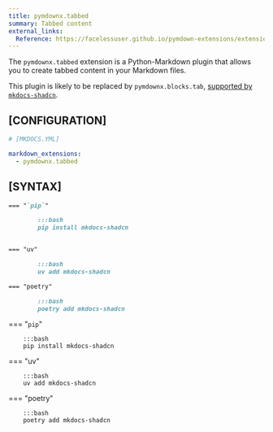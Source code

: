 ```yaml
---
title: pymdownx.tabbed
summary: Tabbed content
external_links:
  Reference: https://facelessuser.github.io/pymdown-extensions/extensions/tabbed
---
```



The `pymdownx.tabbed` extension is a Python-Markdown plugin that allows you to create tabbed content in your Markdown files.

This plugin is likely to be replaced by `pymdownx.blocks.tab`, [supported by `mkdocs-shadcn`](./pymdownx_blocks_tab.md).

## [CONFIGURATION]

```yaml
# [MKDOCS.YML]

markdown_extensions:
  - pymdownx.tabbed
```

## [SYNTAX]

~~~ md
=== "`pip`"

        :::bash
        pip install mkdocs-shadcn


=== "uv"

        :::bash
        uv add mkdocs-shadcn

=== "poetry"

        :::bash
        poetry add mkdocs-shadcn

~~~

=== "`pip`"

        :::bash
        pip install mkdocs-shadcn


=== "uv"

        :::bash
        uv add mkdocs-shadcn

=== "poetry"

        :::bash
        poetry add mkdocs-shadcn

